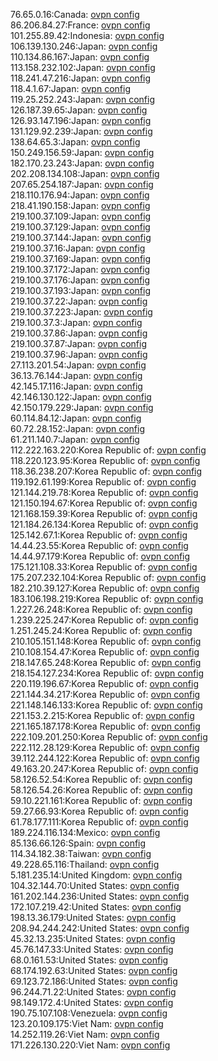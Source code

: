 76.65.0.16:Canada: [ovpn config](vpn/76_65_0_16.ovpn)  
86.206.84.27:France: [ovpn config](vpn/86_206_84_27.ovpn)  
101.255.89.42:Indonesia: [ovpn config](vpn/101_255_89_42.ovpn)  
106.139.130.246:Japan: [ovpn config](vpn/106_139_130_246.ovpn)  
110.134.86.167:Japan: [ovpn config](vpn/110_134_86_167.ovpn)  
113.158.232.102:Japan: [ovpn config](vpn/113_158_232_102.ovpn)  
118.241.47.216:Japan: [ovpn config](vpn/118_241_47_216.ovpn)  
118.4.1.67:Japan: [ovpn config](vpn/118_4_1_67.ovpn)  
119.25.252.243:Japan: [ovpn config](vpn/119_25_252_243.ovpn)  
126.187.39.65:Japan: [ovpn config](vpn/126_187_39_65.ovpn)  
126.93.147.196:Japan: [ovpn config](vpn/126_93_147_196.ovpn)  
131.129.92.239:Japan: [ovpn config](vpn/131_129_92_239.ovpn)  
138.64.65.3:Japan: [ovpn config](vpn/138_64_65_3.ovpn)  
150.249.156.59:Japan: [ovpn config](vpn/150_249_156_59.ovpn)  
182.170.23.243:Japan: [ovpn config](vpn/182_170_23_243.ovpn)  
202.208.134.108:Japan: [ovpn config](vpn/202_208_134_108.ovpn)  
207.65.254.187:Japan: [ovpn config](vpn/207_65_254_187.ovpn)  
218.110.176.94:Japan: [ovpn config](vpn/218_110_176_94.ovpn)  
218.41.190.158:Japan: [ovpn config](vpn/218_41_190_158.ovpn)  
219.100.37.109:Japan: [ovpn config](vpn/219_100_37_109.ovpn)  
219.100.37.129:Japan: [ovpn config](vpn/219_100_37_129.ovpn)  
219.100.37.144:Japan: [ovpn config](vpn/219_100_37_144.ovpn)  
219.100.37.16:Japan: [ovpn config](vpn/219_100_37_16.ovpn)  
219.100.37.169:Japan: [ovpn config](vpn/219_100_37_169.ovpn)  
219.100.37.172:Japan: [ovpn config](vpn/219_100_37_172.ovpn)  
219.100.37.176:Japan: [ovpn config](vpn/219_100_37_176.ovpn)  
219.100.37.193:Japan: [ovpn config](vpn/219_100_37_193.ovpn)  
219.100.37.22:Japan: [ovpn config](vpn/219_100_37_22.ovpn)  
219.100.37.223:Japan: [ovpn config](vpn/219_100_37_223.ovpn)  
219.100.37.3:Japan: [ovpn config](vpn/219_100_37_3.ovpn)  
219.100.37.86:Japan: [ovpn config](vpn/219_100_37_86.ovpn)  
219.100.37.87:Japan: [ovpn config](vpn/219_100_37_87.ovpn)  
219.100.37.96:Japan: [ovpn config](vpn/219_100_37_96.ovpn)  
27.113.201.54:Japan: [ovpn config](vpn/27_113_201_54.ovpn)  
36.13.76.144:Japan: [ovpn config](vpn/36_13_76_144.ovpn)  
42.145.17.116:Japan: [ovpn config](vpn/42_145_17_116.ovpn)  
42.146.130.122:Japan: [ovpn config](vpn/42_146_130_122.ovpn)  
42.150.179.229:Japan: [ovpn config](vpn/42_150_179_229.ovpn)  
60.114.84.12:Japan: [ovpn config](vpn/60_114_84_12.ovpn)  
60.72.28.152:Japan: [ovpn config](vpn/60_72_28_152.ovpn)  
61.211.140.7:Japan: [ovpn config](vpn/61_211_140_7.ovpn)  
112.222.163.220:Korea Republic of: [ovpn config](vpn/112_222_163_220.ovpn)  
118.220.123.95:Korea Republic of: [ovpn config](vpn/118_220_123_95.ovpn)  
118.36.238.207:Korea Republic of: [ovpn config](vpn/118_36_238_207.ovpn)  
119.192.61.199:Korea Republic of: [ovpn config](vpn/119_192_61_199.ovpn)  
121.144.219.78:Korea Republic of: [ovpn config](vpn/121_144_219_78.ovpn)  
121.150.194.67:Korea Republic of: [ovpn config](vpn/121_150_194_67.ovpn)  
121.168.159.39:Korea Republic of: [ovpn config](vpn/121_168_159_39.ovpn)  
121.184.26.134:Korea Republic of: [ovpn config](vpn/121_184_26_134.ovpn)  
125.142.67.1:Korea Republic of: [ovpn config](vpn/125_142_67_1.ovpn)  
14.44.23.55:Korea Republic of: [ovpn config](vpn/14_44_23_55.ovpn)  
14.44.97.179:Korea Republic of: [ovpn config](vpn/14_44_97_179.ovpn)  
175.121.108.33:Korea Republic of: [ovpn config](vpn/175_121_108_33.ovpn)  
175.207.232.104:Korea Republic of: [ovpn config](vpn/175_207_232_104.ovpn)  
182.210.39.127:Korea Republic of: [ovpn config](vpn/182_210_39_127.ovpn)  
183.106.198.219:Korea Republic of: [ovpn config](vpn/183_106_198_219.ovpn)  
1.227.26.248:Korea Republic of: [ovpn config](vpn/1_227_26_248.ovpn)  
1.239.225.247:Korea Republic of: [ovpn config](vpn/1_239_225_247.ovpn)  
1.251.245.24:Korea Republic of: [ovpn config](vpn/1_251_245_24.ovpn)  
210.105.151.148:Korea Republic of: [ovpn config](vpn/210_105_151_148.ovpn)  
210.108.154.47:Korea Republic of: [ovpn config](vpn/210_108_154_47.ovpn)  
218.147.65.248:Korea Republic of: [ovpn config](vpn/218_147_65_248.ovpn)  
218.154.127.234:Korea Republic of: [ovpn config](vpn/218_154_127_234.ovpn)  
220.119.196.67:Korea Republic of: [ovpn config](vpn/220_119_196_67.ovpn)  
221.144.34.217:Korea Republic of: [ovpn config](vpn/221_144_34_217.ovpn)  
221.148.146.133:Korea Republic of: [ovpn config](vpn/221_148_146_133.ovpn)  
221.153.2.215:Korea Republic of: [ovpn config](vpn/221_153_2_215.ovpn)  
221.165.187.178:Korea Republic of: [ovpn config](vpn/221_165_187_178.ovpn)  
222.109.201.250:Korea Republic of: [ovpn config](vpn/222_109_201_250.ovpn)  
222.112.28.129:Korea Republic of: [ovpn config](vpn/222_112_28_129.ovpn)  
39.112.244.122:Korea Republic of: [ovpn config](vpn/39_112_244_122.ovpn)  
49.163.20.247:Korea Republic of: [ovpn config](vpn/49_163_20_247.ovpn)  
58.126.52.54:Korea Republic of: [ovpn config](vpn/58_126_52_54.ovpn)  
58.126.54.26:Korea Republic of: [ovpn config](vpn/58_126_54_26.ovpn)  
59.10.221.161:Korea Republic of: [ovpn config](vpn/59_10_221_161.ovpn)  
59.27.66.93:Korea Republic of: [ovpn config](vpn/59_27_66_93.ovpn)  
61.78.177.111:Korea Republic of: [ovpn config](vpn/61_78_177_111.ovpn)  
189.224.116.134:Mexico: [ovpn config](vpn/189_224_116_134.ovpn)  
85.136.66.126:Spain: [ovpn config](vpn/85_136_66_126.ovpn)  
114.34.182.38:Taiwan: [ovpn config](vpn/114_34_182_38.ovpn)  
49.228.65.116:Thailand: [ovpn config](vpn/49_228_65_116.ovpn)  
5.181.235.14:United Kingdom: [ovpn config](vpn/5_181_235_14.ovpn)  
104.32.144.70:United States: [ovpn config](vpn/104_32_144_70.ovpn)  
161.202.144.236:United States: [ovpn config](vpn/161_202_144_236.ovpn)  
172.107.219.42:United States: [ovpn config](vpn/172_107_219_42.ovpn)  
198.13.36.179:United States: [ovpn config](vpn/198_13_36_179.ovpn)  
208.94.244.242:United States: [ovpn config](vpn/208_94_244_242.ovpn)  
45.32.13.235:United States: [ovpn config](vpn/45_32_13_235.ovpn)  
45.76.147.33:United States: [ovpn config](vpn/45_76_147_33.ovpn)  
68.0.161.53:United States: [ovpn config](vpn/68_0_161_53.ovpn)  
68.174.192.63:United States: [ovpn config](vpn/68_174_192_63.ovpn)  
69.123.72.186:United States: [ovpn config](vpn/69_123_72_186.ovpn)  
96.244.71.22:United States: [ovpn config](vpn/96_244_71_22.ovpn)  
98.149.172.4:United States: [ovpn config](vpn/98_149_172_4.ovpn)  
190.75.107.108:Venezuela: [ovpn config](vpn/190_75_107_108.ovpn)  
123.20.109.175:Viet Nam: [ovpn config](vpn/123_20_109_175.ovpn)  
14.252.119.26:Viet Nam: [ovpn config](vpn/14_252_119_26.ovpn)  
171.226.130.220:Viet Nam: [ovpn config](vpn/171_226_130_220.ovpn)  
